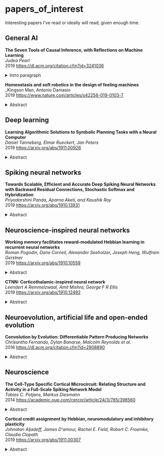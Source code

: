 # papers_of_interest
Interesting papers I've read or ideally will read, given enough time.

## General AI

__The Seven Tools of Causal Inference, with Reflections on Machine Learning__<br/>
_Judea Pearl_<br/>
2019 https://dl.acm.org/citation.cfm?id=3241036
<details>
<summary>Intro paragraph</summary>
The dramatic success in machine learning has led to an explosion of artificial intelligence (AI) applications and increasing expectations for autonomous systems that exhibit human-level intelligence. These expectations have, however, met with fundamental obstacles that cut across many application areas. One such obstacle is adaptability, or robustness. Machine learning researchers have noted current systems lack the ability to recognize or react to new circumstances they have not been specifically programmed or trained for.
</details>


__Homeostasis and soft robotics in the design of feeling machines__<br/>
_Kingson Man, Antonio Damasio<br/>
2019 https://www.nature.com/articles/s42256-019-0103-7
<details>
<summary>Abstract</summary>
Attempts to create machines that behave intelligently often conceptualize intelligence as the ability to achieve goals, leaving unanswered a crucial question: whose goals? In a dynamic and unpredictable world, an intelligent agent should hold its own meta-goal of self-preservation, like living organisms whose survival relies on homeostasis: the regulation of body states aimed at maintaining conditions compatible with life. In organisms capable of mental states, feelings are a mental expression of the state of life in the body and play a critical role in regulating behaviour. Our goal here is to inquire about conditions that would potentially allow machines to care about what they do or think. Under certain conditions, machines capable of implementing a process resembling homeostasis might also acquire a source of motivation and a new means to evaluate behaviour, akin to that of feelings in living organisms. Drawing on recent developments in soft robotics and multisensory abstraction, we propose a new class of machines inspired by the principles of homeostasis. The resulting machines would (1) exhibit equivalents to feeling; (2) improve their functionality across a range of environments; and (3) constitute a platform for investigating consciousness, intelligence and the feeling process itself.
</details>


## Deep learning

__Learning Algorithmic Solutions to Symbolic Planning Tasks with a Neural Computer__<br/>
_Daniel Tanneberg, Elmar Rueckert, Jan Peters_<br/>
2019 https://arxiv.org/abs/1911.00926
<details>
<summary>Abstract</summary>
A key feature of intelligent behavior is the ability to learn abstract
strategies that transfer to unfamiliar problems. Therefore, we present a novel
architecture, based on memory-augmented networks, that is inspired by the von
Neumann and Harvard architectures of modern computers. This architecture
enables the learning of abstract algorithmic solutions via Evolution Strategies
in a reinforcement learning setting. Applied to Sokoban, sliding block puzzle
and robotic manipulation tasks, we show that the architecture can learn
algorithmic solutions with strong generalization and abstraction: scaling to
arbitrary task configurations and complexities, and being independent of both
the data representation and the task domain.
</details>


## Spiking neural networks

__Towards Scalable, Efficient and Accurate Deep Spiking Neural Networks with Backward Residual Connections, Stochastic Softmax and Hybridization__<br/>
_Priyadarshini Panda, Aparna Aketi, and Kaushik Roy_<br/>
2019 https://arxiv.org/abs/1910.13931
<details>
<summary>Abstract</summary>
Spiking Neural Networks (SNNs) may offer an energy-efficient alternative for
implementing deep learning applications. In recent years, there have been
several proposals focused on supervised (conversion, spike-based gradient
descent) and unsupervised (spike timing dependent plasticity) training methods
to improve the accuracy of SNNs on large-scale tasks. However, each of these
methods suffer from scalability, latency and accuracy limitations. In this
paper, we propose novel algorithmic techniques of modifying the SNN
configuration with backward residual connections, stochastic softmax and hybrid
artificial-and-spiking neuronal activations to improve the learning ability of
the training methodologies to yield competitive accuracy, while, yielding large
efficiency gains over their artificial counterparts. Note, artificial
counterparts refer to conventional deep learning/artificial neural networks.
Our techniques apply to VGG/Residual architectures, and are compatible with all
forms of training methodologies. Our analysis reveals that the proposed
solutions yield near state-of-the-art accuracy with significant
energy-efficiency and reduced parameter overhead translating to hardware
improvements on complex visual recognition tasks, such as, CIFAR10, Imagenet
datatsets.
</details>


## Neuroscience-inspired neural networks

__Working memory facilitates reward-modulated Hebbian learning in recurrent neural networks__<br/>
_Roman Pogodin, Dane Corneil, Alexander Seeholzer, Joseph Heng, Wulfram Gerstner_<br/>
2019 https://arxiv.org/abs/1910.10559
<details>
<summary>Abstract</summary>
Reservoir computing is a powerful tool to explain how the brain learns
temporal sequences, such as movements, but existing learning schemes are either
biologically implausible or too inefficient to explain animal performance. We
show that a network can learn complicated sequences with a reward-modulated
Hebbian learning rule if the network of reservoir neurons is combined with a
second network that serves as a dynamic working memory and provides a
spatio-temporal backbone signal to the reservoir. In combination with the
working memory, reward-modulated Hebbian learning of the readout neurons
performs as well as FORCE learning, but with the advantage of a biologically
plausible interpretation of both the learning rule and the learning paradigm.
</details>

__CTNN: Corticothalamic-inspired neural network__<br/>
_Leendert A Remmelzwaal, Amit Mishra, George F R Ellis_<br/>
2019 https://arxiv.org/abs/1910.12492
<details>
<summary>Abstract</summary>
Sensory predictions by the brain in all modalities take place as a result of
bottom-up and top-down connections both in the neocortex and between the
neocortex and the thalamus. The bottom-up connections in the cortex are
responsible for learning, pattern recognition, and object classification, and
have been widely modelled using artificial neural networks (ANNs). Current
neural network models (such as predictive coding models) have poor processing
efficiency, and are limited to one input type, neither of which is
bio-realistic. Here, we present a neural network architecture modelled on the
corticothalamic connections and the behaviour of the thalamus: a
corticothalamic neural network (CTNN). The CTNN presented in this paper
consists of an auto-encoder connected to a difference engine, which is inspired
by the behaviour of the thalamus. We demonstrate that the CTNN is input
agnostic, multi-modal, robust during partial occlusion of one or more sensory
inputs, and has significantly higher processing efficiency than other
predictive coding models, proportional to the number of sequentially similar
inputs in a sequence. This research helps us understand how the human brain is
able to provide contextual awareness to an object in the field of perception,
handle robustness in a case of partial sensory occlusion, and achieve a high
degree of autonomous behaviour while completing complex tasks such as driving a
car.
</details>

## Neuroevolution, artificial life and open-ended evolution

__Convolution by Evolution: Differentiable Pattern Producing Networks__<br/>
_Chrisantha Fernando, Dylan Banarse, Malcolm Reynolds et al._<br/>
2016 https://dl.acm.org/citation.cfm?id=2908890
<details>
<summary>Abstract</summary>
In this work we introduce a differentiable version of the Compositional Pattern Producing Network, called the DPPN. Unlike a standard CPPN, the topology of a DPPN is evolved but the weights are learned. A Lamarckian algorithm, that combines evolution and learning, produces DPPNs to reconstruct an image. Our main result is that DPPNs can be evolved/trained to compress the weights of a denoising autoencoder from 157684 to roughly 200 parameters, while achieving a reconstruction accuracy comparable to a fully connected network with more than two orders of magnitude more parameters. The regularization ability of the DPPN allows it to rediscover (approximate) convolutional network architectures embedded within a fully connected architecture. Such convolutional architectures are the current state of the art for many computer vision applications, so it is satisfying that DPPNs are capable of discovering this structure rather than having to build it in by design. DPPNs exhibit better generalization when tested on the Omniglot dataset after being trained on MNIST, than directly encoded fully connected autoencoders. DPPNs are therefore a new framework for integrating learning and evolution.
</details>


## Neuroscience

__The Cell-Type Specific Cortical Microcircuit: Relating Structure and Activity in a Full-Scale Spiking Network Model__<br/>
_Tobias C. Potjans, Markus Diesmann_<br/>
2014 https://academic.oup.com/cercor/article/24/3/785/398560
<details>
<summary>Abstract</summary>
In the past decade, the cell-type specific connectivity and activity of local cortical networks have been characterized experimentally to some detail. In parallel, modeling has been established as a tool to relate network structure to activity dynamics. While available comprehensive connectivity maps ( Thomson, West, et al. 2002; Binzegger et al. 2004) have been used in various computational studies, prominent features of the simulated activity such as the spontaneous firing rates do not match the experimental findings. Here, we analyze the properties of these maps to compile an integrated connectivity map, which additionally incorporates insights on the specific selection of target types. Based on this integrated map, we build a full-scale spiking network model of the local cortical microcircuit. The simulated spontaneous activity is asynchronous irregular and cell-type specific firing rates are in agreement with in vivo recordings in awake animals, including the low rate of layer 2/3 excitatory cells. The interplay of excitation and inhibition captures the flow of activity through cortical layers after transient thalamic stimulation. In conclusion, the integration of a large body of the available connectivity data enables us to expose the dynamical consequences of the cortical microcircuitry.
</details>

__Cortical credit assignment by Hebbian, neuromodulatory and inhibitory
  plasticity__<br/>
_Johnatan Aljadeff, James D'amour, Rachel E. Field, Robert C. Froemke, Claudia Clopath_<br/>
2019 https://arxiv.org/abs/1911.00307
<details>
<summary>Abstract</summary>
The cortex learns to make associations between stimuli and spiking activity
which supports behaviour. It does this by adjusting synaptic weights. The
complexity of these transformations implies that synapses have to change
without access to the full error information, a problem typically referred to
as "credit-assignment". However, it remains unknown how the cortex solves this
problem. We propose that a combination of plasticity rules, 1) Hebbian, 2)
acetylcholine-dependent and 3) noradrenaline-dependent excitatory plasticity,
together with 4) inhibitory plasticity restoring E/I balance, effectively
solves the credit assignment problem. We derive conditions under-which a neuron
model can learn a number of associations approaching its theoretical capacity.
We confirm our predictions regarding acetylcholine-dependent and inhibitory
plasticity by reanalysing experimental data. Our work suggests that detailed
cortical E/I balance reduces the dimensionality of the problem of associating
inputs with outputs, thereby allowing imperfect "supervision" by
neuromodulatory systems to guide learning effectively.
</details>

